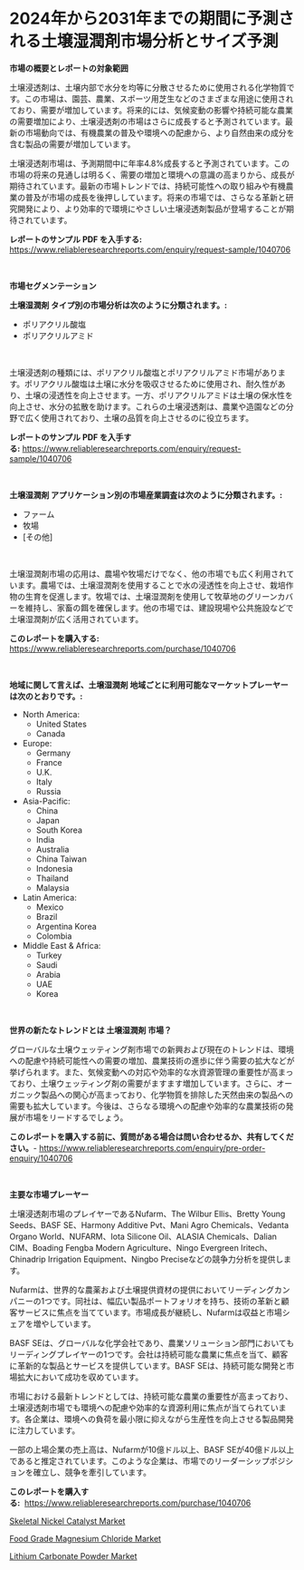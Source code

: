 <p><h1>2024年から2031年までの期間に予測される土壌湿潤剤市場分析とサイズ予測</h1></p><p><strong>市場の概要とレポートの対象範囲</strong></p>
<p><p>土壌浸透剤は、土壌内部で水分を均等に分散させるために使用される化学物質です。この市場は、園芸、農業、スポーツ用芝生などのさまざまな用途に使用されており、需要が増加しています。将来的には、気候変動の影響や持続可能な農業の需要増加により、土壌浸透剤の市場はさらに成長すると予測されています。最新の市場動向では、有機農業の普及や環境への配慮から、より自然由来の成分を含む製品の需要が増加しています。</p><p>土壌浸透剤市場は、予測期間中に年率4.8%成長すると予測されています。この市場の将来の見通しは明るく、需要の増加と環境への意識の高まりから、成長が期待されています。最新の市場トレンドでは、持続可能性への取り組みや有機農業の普及が市場の成長を後押ししています。将来の市場では、さらなる革新と研究開発により、より効率的で環境にやさしい土壌浸透剤製品が登場することが期待されています。</p></p>
<p><strong>レポートのサンプル PDF を入手する:</strong> <a href="https://www.reliableresearchreports.com/enquiry/request-sample/1040706">https://www.reliableresearchreports.com/enquiry/request-sample/1040706</a></p>
<p>&nbsp;</p>
<p><strong>市場セグメンテーション</strong></p>
<p><strong>土壌湿潤剤 タイプ別の市場分析は次のように分類されます。:</strong></p>
<p><ul><li>ポリアクリル酸塩</li><li>ポリアクリルアミド</li></ul></p>
<p>&nbsp;</p>
<p><p>土壌浸透剤の種類には、ポリアクリル酸塩とポリアクリルアミド市場があります。ポリアクリル酸塩は土壌に水分を吸収させるために使用され、耐久性があり、土壌の浸透性を向上させます。一方、ポリアクリルアミドは土壌の保水性を向上させ、水分の拡散を助けます。これらの土壌浸透剤は、農業や造園などの分野で広く使用されており、土壌の品質を向上させるのに役立ちます。</p></p>
<p><strong>レポートのサンプル PDF を入手する:</strong>&nbsp;<a href="https://www.reliableresearchreports.com/enquiry/request-sample/1040706">https://www.reliableresearchreports.com/enquiry/request-sample/1040706</a></p>
<p>&nbsp;</p>
<p><strong> 土壌湿潤剤 アプリケーション別の市場産業調査は次のように分類されます。:</strong></p>
<p><ul><li>ファーム</li><li>牧場</li><li>[その他]</li></ul></p>
<p>&nbsp;</p>
<p><p>土壌湿潤剤市場の応用は、農場や牧場だけでなく、他の市場でも広く利用されています。農場では、土壌湿潤剤を使用することで水の浸透性を向上させ、栽培作物の生育を促進します。牧場では、土壌湿潤剤を使用して牧草地のグリーンカバーを維持し、家畜の餌を確保します。他の市場では、建設現場や公共施設などで土壌湿潤剤が広く活用されています。</p></p>
<p><strong>このレポートを購入する:</strong>&nbsp; <a href="https://www.reliableresearchreports.com/purchase/1040706">https://www.reliableresearchreports.com/purchase/1040706</a></p>
<p>&nbsp;</p>
<p><strong>地域に関して言えば、土壌湿潤剤 地域ごとに利用可能なマーケットプレーヤーは次のとおりです。:</strong></p>
<p><ul>
    <li>
        North America:
        <ul>
            <li>United States</li>
            <li>Canada</li>
        </ul>
    </li>
    <li>
        Europe:
        <ul>
            <li>Germany</li>
            <li>France</li>
            <li>U.K.</li>
            <li>Italy</li>
            <li>Russia</li>
        </ul>
    </li>
    <li>
        Asia-Pacific:
        <ul>
            <li>China</li>
            <li>Japan</li>
            <li>South Korea</li>
            <li>India</li>
            <li>Australia</li>
            <li>China Taiwan</li>
            <li>Indonesia</li>
            <li>Thailand</li>
            <li>Malaysia</li>
        </ul>
    </li>
    <li>
        Latin America:
        <ul>
            <li>Mexico</li>
            <li>Brazil</li>
            <li>Argentina Korea</li>
            <li>Colombia</li>
        </ul>
    </li>
    <li>
        Middle East & Africa:
        <ul>
            <li>Turkey</li>
            <li>Saudi</li>
            <li>Arabia</li>
            <li>UAE</li>
            <li>Korea</li>
        </ul>
    </li>
    </ul></p>
<p>&nbsp;</p>
<p><strong>世界の新たなトレンドとは 土壌湿潤剤 市場？</strong></p>
<p><p>グローバルな土壌ウェッティング剤市場での新興および現在のトレンドは、環境への配慮や持続可能性への需要の増加、農業技術の進歩に伴う需要の拡大などが挙げられます。また、気候変動への対応や効率的な水資源管理の重要性が高まっており、土壌ウェッティング剤の需要がますます増加しています。さらに、オーガニック製品への関心が高まっており、化学物質を排除した天然由来の製品への需要も拡大しています。今後は、さらなる環境への配慮や効率的な農業技術の発展が市場をリードするでしょう。</p></p>
<p><strong>このレポートを購入する前に、質問がある場合は問い合わせるか、共有してください。</strong>- <a href="https://www.reliableresearchreports.com/enquiry/pre-order-enquiry/1040706">https://www.reliableresearchreports.com/enquiry/pre-order-enquiry/1040706</a></p>
<p>&nbsp;</p>
<p><strong>主要な市場プレーヤー</strong></p>
<p><p>土壌浸透剤市場のプレイヤーであるNufarm、The Wilbur Ellis、Bretty Young Seeds、BASF SE、Harmony Additive Pvt、Mani Agro Chemicals、Vedanta Organo World、NUFARM、Iota Silicone Oil、ALASIA Chemicals、Dalian CIM、Boading Fengba Modern Agriculture、Ningo Evergreen Iritech、Chinadrip Irrigation Equipment、Ningbo Preciseなどの競争力分析を提供します。</p><p>Nufarmは、世界的な農薬および土壌提供資材の提供においてリーディングカンパニーの1つです。同社は、幅広い製品ポートフォリオを持ち、技術の革新と顧客サービスに焦点を当てています。市場成長が継続し、Nufarmは収益と市場シェアを増やしています。</p><p>BASF SEは、グローバルな化学会社であり、農業ソリューション部門においてもリーディングプレイヤーの1つです。会社は持続可能な農業に焦点を当て、顧客に革新的な製品とサービスを提供しています。BASF SEは、持続可能な開発と市場拡大において成功を収めています。</p><p>市場における最新トレンドとしては、持続可能な農業の重要性が高まっており、土壌浸透剤市場でも環境への配慮や効率的な資源利用に焦点が当てられています。各企業は、環境への負荷を最小限に抑えながら生産性を向上させる製品開発に注力しています。</p><p>一部の上場企業の売上高は、Nufarmが10億ドル以上、BASF SEが40億ドル以上であると推定されています。このような企業は、市場でのリーダーシップポジションを確立し、競争を牽引しています。</p></p>
<p><strong>このレポートを購入する:</strong>&nbsp;&nbsp;<a href="https://www.reliableresearchreports.com/purchase/1040706">https://www.reliableresearchreports.com/purchase/1040706</a></p>
<p><p><a href="https://github.com/Sinjinluong3e0awx2m195k76/Market-Research-Report-List-1/blob/main/skeletal-nickel-catalyst-market.md">Skeletal Nickel Catalyst Market</a></p><p><a href="https://simplistic-meeting-7ee.notion.site/Food-Grade-Magnesium-Chloride-Market-Share-Market-New-Trends-Analysis-Report-By-Type-By-Applicati-8d4a5f92264f48f6849dfead37a9578a">Food Grade Magnesium Chloride Market</a></p><p><a href="https://github.com/shotows/Market-Research-Report-List-1/blob/main/lithium-carbonate-powder-market.md">Lithium Carbonate Powder Market</a></p></p>